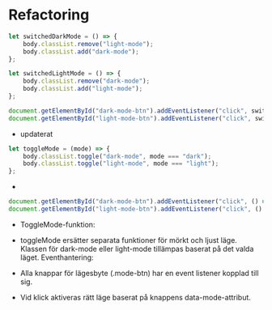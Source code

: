 # Refactoring 

```js
let switchedDarkMode = () => {
    body.classList.remove("light-mode");
    body.classList.add("dark-mode");
};

let switchedLightMode = () => {
    body.classList.remove("dark-mode");
    body.classList.add("light-mode");
};
```

```js
document.getElementById("dark-mode-btn").addEventListener("click", switchedDarkMode);
document.getElementById("light-mode-btn").addEventListener("click", switchedLightMode);

```

- updaterat 
```js
let toggleMode = (mode) => {
    body.classList.toggle("dark-mode", mode === "dark");
    body.classList.toggle("light-mode", mode === "light");
};

```
-
```js
document.getElementById("dark-mode-btn").addEventListener("click", () => toggleMode("dark"));
document.getElementById("light-mode-btn").addEventListener("click", () => toggleMode("light"));

```

- ToggleMode-funktion:

- toggleMode ersätter separata funktioner för mörkt och ljust läge.
Klassen för dark-mode eller light-mode tillämpas baserat på det valda läget.
Eventhantering:

- Alla knappar för lägesbyte (.mode-btn) har en event listener 
kopplad till sig.

- Vid klick aktiveras rätt läge baserat på knappens data-mode-attribut.